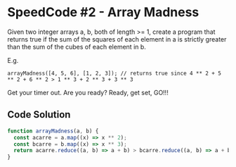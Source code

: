 # SpeedCode #2 - Array Madness

Given two integer arrays a, b, both of length >= 1, create a program that returns true if the sum of the squares of each element in a is strictly greater than the sum of the cubes of each element in b.

E.g.
```
arrayMadness([4, 5, 6], [1, 2, 3]); // returns true since 4 ** 2 + 5 ** 2 + 6 ** 2 > 1 ** 3 + 2 ** 3 + 3 ** 3
```
Get your timer out. Are you ready? Ready, get set, GO!!!

## Code Solution

```js
function arrayMadness(a, b) {
  const acarre = a.map((x) => x ** 2);
  const bcarre = b.map((x) => x ** 3);
  return acarre.reduce((a, b) => a + b) > bcarre.reduce((a, b) => a + b);
}

```